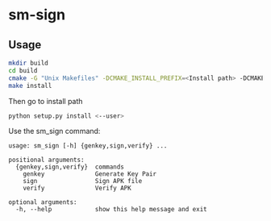 # sm-sign

## Usage

```bash
mkdir build
cd build
cmake -G "Unix Makefiles" -DCMAKE_INSTALL_PREFIX=<Install path> -DCMAKE_FIND_LIBRARY_SUFFIXES=.a ..
make install
```
Then go to install path
```bash
python setup.py install <--user>
```
Use the sm_sign command:
```
usage: sm_sign [-h] {genkey,sign,verify} ...

positional arguments:
  {genkey,sign,verify}  commands
    genkey              Generate Key Pair
    sign                Sign APK file
    verify              Verify APK

optional arguments:
  -h, --help            show this help message and exit
```